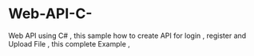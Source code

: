 # Web-API-C-
Web API using C# , this sample how to create API for login , register and Upload File , this complete Example ,    
